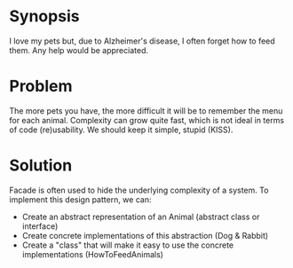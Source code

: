 # Synopsis

I love my pets but, due to Alzheimer's disease, I often forget how to feed them. Any help would be appreciated. 

# Problem

The more pets you have, the more difficult it will be to remember the menu for each animal. Complexity can grow quite fast, which is not ideal in terms of code (re)usability. We should keep it simple, stupid (KISS).

# Solution

Facade is often used to hide the underlying complexity of a system. To implement this design pattern, we can:

  * Create an abstract representation of an Animal (abstract class or interface)
  * Create concrete implementations of this abstraction (Dog & Rabbit)
  * Create a "class" that will make it easy to use the concrete implementations (HowToFeedAnimals)
